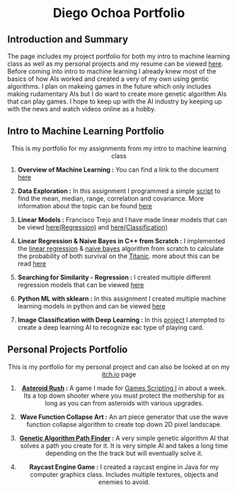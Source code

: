 
# <center> Diego Ochoa Portfolio </center>
## Introduction and Summary
The page includes my project portfolio for both my intro to machine learning class as well as my personal projects and my resume can be viewed [here](https://github.com/Draco1301/Portfolio/blob/main/Diego%20Ochoa%20Resume%20-%20Copy.pdf). Before coming into intro to machine learning I already knew most of the basics of how AIs worked and created a very of my own using gentic algorithms. I plan on makeing games in the future which only includes making rudamentary AIs but I do want to create more genetic algorithm AIs that can play games. I hope to keep up with the AI industry by keeping up with the news and watch videos online as a hobby. 

## Intro to Machine Learning Portfolio

<center> This is my portfolio for my assignments from my intro to machine learning class </center>

1. **Overview of Machine Learning :** You can find a link to the document [here](https://github.com/Draco1301/Sample_Portfolio/blob/main/Overview%20of%20ML.pdf)

2. **Data Exploration :** In this assignment I programmed a simple [script](https://github.com/Draco1301/Sample_Portfolio/blob/main/Source.cpp) to find the mean, median, range, correlation and covariance. More information about the topic can be found [here](https://github.com/Draco1301/Sample_Portfolio/blob/main/Data%20Exploration.docx) 

3. **Linear Models :** Francisco Trejo and I have made linear models that can be viewd [here(Regression)](https://github.com/Draco1301/Sample_Portfolio/blob/main/Classification.pdf) and [here(Classification)](https://github.com/Draco1301/Sample_Portfolio/blob/main/Regression.pdf)

4. **Linear Regression & Naive Bayes in C++ from Scratch :** I implemented the [linear regression](https://github.com/Draco1301/Sample_Portfolio/blob/main/LinearRegression.cpp) & [naive bayes](https://github.com/Draco1301/Sample_Portfolio/blob/main/NaiveBayes.cpp) algorithm from scratch to calculate the probability of both survival on the [Titanic](https://github.com/Draco1301/Sample_Portfolio/blob/main/titanic_project.csv). more about this can be read [here](https://github.com/Draco1301/Sample_Portfolio/blob/main/ML%20Algorithms%20from%20Scratch.pdf)

5. **Searching for Similarity - Regression :** I created multiple different regression models that can be viewed [here](https://github.com/Draco1301/Sample_Portfolio/blob/main/SFSRegression.pdf)

6. **Python ML with sklearn :** In this assignment I created multiple machine learning models in python and can be viewed [here](https://github.com/Draco1301/Sample_Portfolio/blob/main/ML%20with%20sklearn.ipynb%20-%20Colaboratory.pdf)

7. **Image Classification with Deep Learning :** In this [project](https://github.com/Draco1301/Sample_Portfolio/blob/main/Image%20Classification%20with%20DL.pdf) I atempted to create a deep learning AI to recognize eac type of playing card.

## Personal Projects Portfolio

<center> This is my portfolio for my personal project and can also be looked at on my <a href="https://diego-ochoa.itch.io/">itch.io</a> page

1. **[Asteroid Rush](https://diego-ochoa.itch.io/asteroid-rush) :** A game I made for <u>Games Scripting I</u> in about a week. Its a top down shooter where you must protect the mothership for as long as you can from asteroids with various upgrades.

2. **Wave Function Collapse Art :** An art piece generator that use the wave function collapse algorithm to create top down 2D pixel landscape. 

3.  **[Genetic Algorithm Path Finder](https://diego-ochoa.itch.io/genetic-algoithm) :** A very simple genetic algorithm AI that solves a path you create for it. It is very simple AI and takes a long time depending on the the track but will eventually solve it.
4. **Raycast Engine Game :** I created a raycast engine in Java for my computer graphics class. Includes multiple textures, objects and enemies to avoid. 
